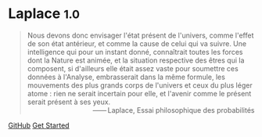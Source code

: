 <!-- _coverpage.md -->

<!-- ![logo](_media/icon.svg) -->

# Laplace <small>1.0</small>

> Nous devons donc envisager l'état présent de l'univers, comme l'effet de son état antérieur, et comme la cause de celui qui va suivre. Une intelligence qui pour un instant donné, connaîtrait toutes les forces dont la Nature est animée, et la situation respective des êtres qui la composent, si d'ailleurs elle était assez vaste pour soumettre ces données à l'Analyse, embrasserait dans la même formule, les mouvements des plus grands corps de l'univers et ceux du plus léger atome : rien ne serait incertain pour elle, et l'avenir comme le présent serait présent à ses yeux.
<span style="display: block; text-align: right;">—— Laplace, Essai philosophique des probabilités</span>

[GitHub](https://github.com/lanyuechen/doc/)
[Get Started](#)